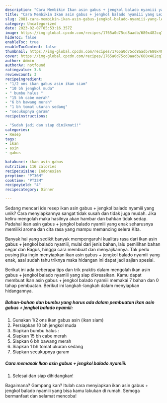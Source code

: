 ```yaml
---
description: "Cara Membikin Ikan asin gabus + jengkol balado nyamiii yang Lezat"
title: "Cara Membikin Ikan asin gabus + jengkol balado nyamiii yang Lezat"
slug: 2081-cara-membikin-ikan-asin-gabus-jengkol-balado-nyamiii-yang-lezat
category: Uncategorized
date: 2023-02-07T05:53:16.357Z
image: https://img-global.cpcdn.com/recipes/1765a0d75cd8aadb/680x482cq70/ikan-asin-gabus-jengkol-balado-nyamiii-foto-resep-utama.jpg
hideToc: false
enableToc: true
enableTocContent: false
thumbnail: https://img-global.cpcdn.com/recipes/1765a0d75cd8aadb/680x482cq70/ikan-asin-gabus-jengkol-balado-nyamiii-foto-resep-utama.jpg
cover: https://img-global.cpcdn.com/recipes/1765a0d75cd8aadb/680x482cq70/ikan-asin-gabus-jengkol-balado-nyamiii-foto-resep-utama.jpg
author: Admin
authorAv: notfound
ratingvalue: 3.6
reviewcount: 3
recipeingredient:
- "1/2 ons ikan gabus asin ikan siam"
- "10 bh jengkol muda"
- " bumbu halus "
- "15 bh cabe merah"
- "6 bh bawang merah"
- "1 bh tomat ukuran sedang"
- "secukupnya garam"
recipeinstructions:

- "Sudah jadi dan siap dinikmati!"
categories:
- Resep
tags:
- ikan
- asin
- gabus

katakunci: ikan asin gabus 
nutrition: 116 calories
recipecuisine: Indonesian
preptime: "PT36M"
cooktime: "PT32M"
recipeyield: "4"
recipecategory: Dinner

---
```





Sedang mencari ide resep ikan asin gabus + jengkol balado nyamiii yang unik? Cara menyiapkannya sangat tidak susah dan tidak juga mudah. Jika keliru mengolah maka hasilnya akan hambar dan bahkan tidak sedap. Padahal ikan asin gabus + jengkol balado nyamiii yang enak seharusnya memiliki aroma dan cita rasa yang mampu memancing selera Kita.





Banyak hal yang sedikit banyak mempengaruhi kualitas rasa dari ikan asin gabus + jengkol balado nyamiii, mulai dari jenis bahan, lalu pemilihan bahan segar dan Bagus, hingga cara membuat dan menyajikannya. Tak perlu pusing jika ingin menyiapkan ikan asin gabus + jengkol balado nyamiii yang enak,      asal sudah tahu triknya maka hidangan ini dapat jadi sajian spesial.





















Berikut ini ada beberapa tips dan trik praktis dalam mengolah ikan asin gabus + jengkol balado nyamiii yang siap dikreasikan. Kamu dapat membuat Ikan asin gabus + jengkol balado nyamiii memakai 7 bahan dan 0 tahap pembuatan. Berikut ini langkah-langkah dalam menyiapkan hidangannya.

<!--inarticleads1-->

##### Bahan-bahan dan bumbu yang harus ada dalam pembuatan Ikan asin gabus + jengkol balado nyamiii:

1. Gunakan 1/2 ons ikan gabus asin (ikan siam)
1. Persiapkan 10 bh jengkol muda
1. Siapkan  bumbu halus :
1. Siapkan 15 bh cabe merah
1. Siapkan 6 bh bawang merah
1. Siapkan 1 bh tomat ukuran sedang
1. Siapkan secukupnya garam




<!--inarticleads2-->

##### Cara memasak Ikan asin gabus + jengkol balado nyamiii:


1. Selesai dan siap dihidangkan!



Bagaimana? Gampang kan? Itulah cara menyiapkan ikan asin gabus + jengkol balado nyamiii yang bisa kamu lakukan di rumah. Semoga bermanfaat dan selamat mencoba!
